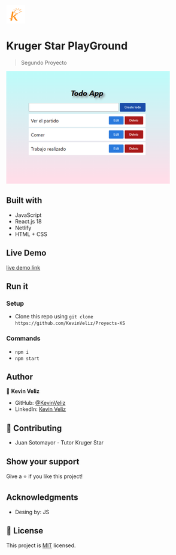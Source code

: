 <img src="./src/assets/logo.png" height="50px"/>

# Kruger Star PlayGround

> Segundo Proyecto

<img src="./src/assets/todo.png" height="300px"/>

## Built with 

- JavaScript 
- React.js 18
- Netlify
- HTML + CSS

## Live Demo

[live demo link](https://to-do-ks.vercel.app/)

## Run it
 ### Setup
 - Clone this repo using `git clone https://github.com/KevinVeliz/Proyects-KS`
 ### Commands
 - `npm i` 
 - `npm start`
## Author
👤 **Kevin Veliz**
- GitHub: [@KevinVeliz](https://github.com/KevinVeliz)
- LinkedIn: [Kevin Veliz](https://www.linkedin.com/in/kevin-veliz-b747a0206/)
## 🤝 Contributing
- Juan Sotomayor - Tutor Kruger Star

## Show your support
Give a ⭐ if you like this project!
## Acknowledgments
- Desing by: JS

## 📝 License
This project is [MIT](./MIT.md) licensed.
